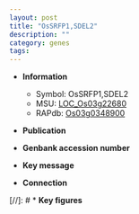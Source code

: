 ```yaml
---
layout: post
title: "OsSRFP1,SDEL2"
description: ""
category: genes
tags: 
---
```


* **Information**  
    + Symbol: OsSRFP1,SDEL2  
    + MSU: [LOC_Os03g22680](http://rice.uga.edu/cgi-bin/ORF_infopage.cgi?orf=LOC_Os03g22680)  
    + RAPdb: [Os03g0348900](http://rapdb.dna.affrc.go.jp/viewer/gbrowse_details/irgsp1?name=Os03g0348900)  

* **Publication**  

* **Genbank accession number**  

* **Key message**  

* **Connection**  

[//]: # * **Key figures**  


